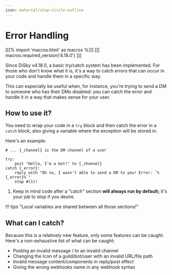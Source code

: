 ```yaml
---
icon: material/stop-circle-outline
---
```


# Error Handling

[[[% import 'macros.html' as macros %]]]
[[[ macros.required_version('4.18.0') ]]]

Since DiSky v4.18.0, a basic try/catch system has been implemented. For those who don't know what it is, it's a way to catch errors that can occur in your code and handle them in a specific way.

This can especially be useful when, for instance, you're trying to send a DM to someone who has their DMs disabled: 
you can catch the error and handle it in a way that makes sense for your user.

## How to use it?

You need to wrap your code in a `try` block and then catch the error in a `catch` block,
also giving a variable where the exception will be stored in.

Here's an example:

```applescript
# ... {_channel} is the DM channel of a user

try:
    post "Hello, I'm a bot!" to {_channel}
catch {_error}:
    reply with "Oh no, I wasn't able to send a DM to you! Error: `%{_error}%`"
    stop #(1)!
```

1. Keep in mind code after a "catch" section **will always run by default;** it's your job to stop if you desire.

!!! tips "Local variables are shared between all those sections!"

## What can I catch?

Because this is a relatively new feature, only some features can be caught. Here's a non-exhaustive list of what can be caught:

- Posting an invalid message / to an invalid channel
- Changing the Icon of a guild/bot/user with an invalid URL/file path
- Invalid message content/components in reply/post effect
- Giving the wrong webhooks name in any webhook syntax